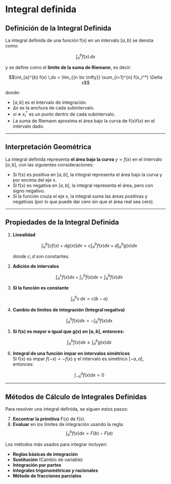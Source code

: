 # Integral definida
## **Definición de la Integral Definida**

La integral definida de una función f(x) en un intervalo $[a, b]$ se denota como:

$$\int_{a}^{b} f(x) \,dx$$

y se define como el **límite de la suma de Riemann**, es decir:

$$\int_{a}^{b} f(x) \,dx = \lim_{{n \to \infty}} \sum_{i=1}^{n} f(x_i^*) \Delta x$$

donde:

- $[a,b]$ es el intervalo de integración.
- $\Delta x$ es la anchura de cada subintervalo.
- $xi∗x_i^*$ es un punto dentro de cada subintervalo.
- La suma de Riemann aproxima el área bajo la curva de f(x)f(x) en el intervalo dado.

---

## **Interpretación Geométrica**

La integral definida representa **el área bajo la curva** $y = f(x)$ en el intervalo $[a, b]$, con las siguientes consideraciones:

- Si f(x) es positiva en $[a,b]$, la integral representa el área bajo la curva y por encima del eje x.
- Si f(x) es negativa en $[a, b]$, la integral representa el área, pero con signo negativo.
- Si la función cruza el eje x, la integral suma las áreas positivas y negativas (por lo que puede dar cero sin que el área real sea cero).

---

## **Propiedades de la Integral Definida**

1. **Linealidad**
    
    $$\int_{a}^{b} [c f(x) + d g(x)] dx = c \int_{a}^{b} f(x) dx + d \int_{a}^{b} g(x) dx$$
    
    donde $c, d$ son constantes.
    
2. **Adición de intervalos**
    
    $$\int_{a}^{c} f(x) dx + \int_{c}^{b} f(x) dx = \int_{a}^{b} f(x) dx$$
3. **Si la función es constante**
    
    $$\int_{a}^{b} c \,dx = c(b - a)$$
4. **Cambio de límites de integración (Integral negativa)**
    
    $$\int_{a}^{b} f(x) dx = -\int_{b}^{a} f(x) dx$$
5. **Si f(x) es mayor o igual que g(x) en  $[a, b]$, entonces:**
    
    $$\int_{a}^{b} f(x) dx \geq \int_{a}^{b} g(x) dx$$
6. **Integral de una función impar en intervalos simétricos**  
    Si f(x) es impar $f(-x) = -f(x)$ y el intervalo es simétrico $[−a,a]$, entonces:
    
    $$\int_{-a}^{a} f(x) dx = 0$$

---

## **Métodos de Cálculo de Integrales Definidas**

Para resolver una integral definida, se siguen estos pasos:

7. **Encontrar la primitiva** F(x) de f(x).
8. **Evaluar** en los límites de integración usando la regla:$$ \int_{a}^{b} f(x) dx = F(b) - F(a)$$

Los métodos más usados para integrar incluyen:

- **Reglas básicas de integración**
- **Sustitución** (Cambio de variable)
- **Integración por partes**
- **Integrales trigonométricas y racionales**
- **Método de fracciones parciales**
